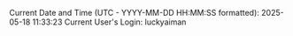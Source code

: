 Current Date and Time (UTC - YYYY-MM-DD HH:MM:SS formatted): 2025-05-18 11:33:23
Current User's Login: luckyaiman
